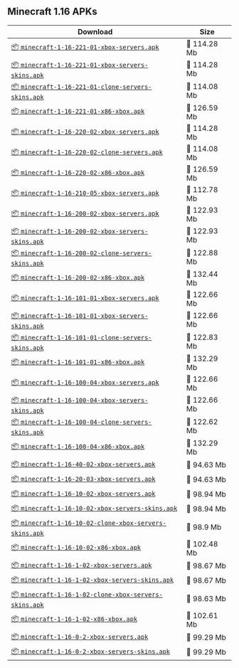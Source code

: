 ## Minecraft 1.16 APKs
| Download | Size |
|----------|------|
| [:package: `minecraft-1-16-221-01-xbox-servers.apk`](https://modscraft.net/en/downloads/4990) | :floppy_disk: 114.28 Mb 
| [:package: `minecraft-1-16-221-01-xbox-servers-skins.apk`](https://modscraft.net/en/downloads/4989) | :floppy_disk: 114.28 Mb 
| [:package: `minecraft-1-16-221-01-clone-servers-skins.apk`](https://modscraft.net/en/downloads/4988) | :floppy_disk: 114.08 Mb 
| [:package: `minecraft-1-16-221-01-x86-xbox.apk`](https://modscraft.net/en/downloads/4987) | :floppy_disk: 126.59 Mb 
| [:package: `minecraft-1-16-220-02-xbox-servers.apk`](https://modscraft.net/en/downloads/4903) | :floppy_disk: 114.28 Mb 
| [:package: `minecraft-1-16-220-02-clone-servers.apk`](https://modscraft.net/en/downloads/4906) | :floppy_disk: 114.08 Mb 
| [:package: `minecraft-1-16-220-02-x86-xbox.apk`](https://modscraft.net/en/downloads/4907) | :floppy_disk: 126.59 Mb 
| [:package: `minecraft-1-16-210-05-xbox-servers.apk`](https://modscraft.net/en/downloads/4715) | :floppy_disk: 112.78 Mb 
| [:package: `minecraft-1-16-200-02-xbox-servers.apk`](https://modscraft.net/en/downloads/3926) | :floppy_disk: 122.93 Mb 
| [:package: `minecraft-1-16-200-02-xbox-servers-skins.apk`](https://modscraft.net/en/downloads/3932) | :floppy_disk: 122.93 Mb 
| [:package: `minecraft-1-16-200-02-clone-servers-skins.apk`](https://modscraft.net/en/downloads/3931) | :floppy_disk: 122.88 Mb 
| [:package: `minecraft-1-16-200-02-x86-xbox.apk`](https://modscraft.net/en/downloads/3930) | :floppy_disk: 132.44 Mb 
| [:package: `minecraft-1-16-101-01-xbox-servers.apk`](https://modscraft.net/en/downloads/3863) | :floppy_disk: 122.66 Mb 
| [:package: `minecraft-1-16-101-01-xbox-servers-skins.apk`](https://modscraft.net/en/downloads/3862) | :floppy_disk: 122.66 Mb 
| [:package: `minecraft-1-16-101-01-clone-servers-skins.apk`](https://modscraft.net/en/downloads/3861) | :floppy_disk: 122.83 Mb 
| [:package: `minecraft-1-16-101-01-x86-xbox.apk`](https://modscraft.net/en/downloads/3860) | :floppy_disk: 132.29 Mb 
| [:package: `minecraft-1-16-100-04-xbox-servers.apk`](https://modscraft.net/en/downloads/3845) | :floppy_disk: 122.66 Mb 
| [:package: `minecraft-1-16-100-04-xbox-servers-skins.apk`](https://modscraft.net/en/downloads/3847) | :floppy_disk: 122.66 Mb 
| [:package: `minecraft-1-16-100-04-clone-servers-skins.apk`](https://modscraft.net/en/downloads/3846) | :floppy_disk: 122.62 Mb 
| [:package: `minecraft-1-16-100-04-x86-xbox.apk`](https://modscraft.net/en/downloads/3844) | :floppy_disk: 132.29 Mb 
| [:package: `minecraft-1-16-40-02-xbox-servers.apk`](https://modscraft.net/en/downloads/3628) | :floppy_disk: 94.63 Mb 
| [:package: `minecraft-1-16-20-03-xbox-servers.apk`](https://modscraft.net/en/downloads/3572) | :floppy_disk: 94.63 Mb 
| [:package: `minecraft-1-16-10-02-xbox-servers.apk`](https://modscraft.net/en/downloads/3541) | :floppy_disk: 98.94 Mb 
| [:package: `minecraft-1-16-10-02-xbox-servers-skins.apk`](https://modscraft.net/en/downloads/3540) | :floppy_disk: 98.94 Mb 
| [:package: `minecraft-1-16-10-02-clone-xbox-servers-skins.apk`](https://modscraft.net/en/downloads/3539) | :floppy_disk: 98.9 Mb 
| [:package: `minecraft-1-16-10-02-x86-xbox.apk`](https://modscraft.net/en/downloads/3538) | :floppy_disk: 102.48 Mb 
| [:package: `minecraft-1-16-1-02-xbox-servers.apk`](https://modscraft.net/en/downloads/3492) | :floppy_disk: 98.67 Mb 
| [:package: `minecraft-1-16-1-02-xbox-servers-skins.apk`](https://modscraft.net/en/downloads/3491) | :floppy_disk: 98.67 Mb 
| [:package: `minecraft-1-16-1-02-clone-xbox-servers-skins.apk`](https://modscraft.net/en/downloads/3494) | :floppy_disk: 98.63 Mb 
| [:package: `minecraft-1-16-1-02-x86-xbox.apk`](https://modscraft.net/en/downloads/3493) | :floppy_disk: 102.61 Mb 
| [:package: `minecraft-1-16-0-2-xbox-servers.apk`](https://modscraft.net/en/downloads/3483) | :floppy_disk: 99.29 Mb 
| [:package: `minecraft-1-16-0-2-xbox-servers-skins.apk`](https://modscraft.net/en/downloads/3484) | :floppy_disk: 99.29 Mb 

